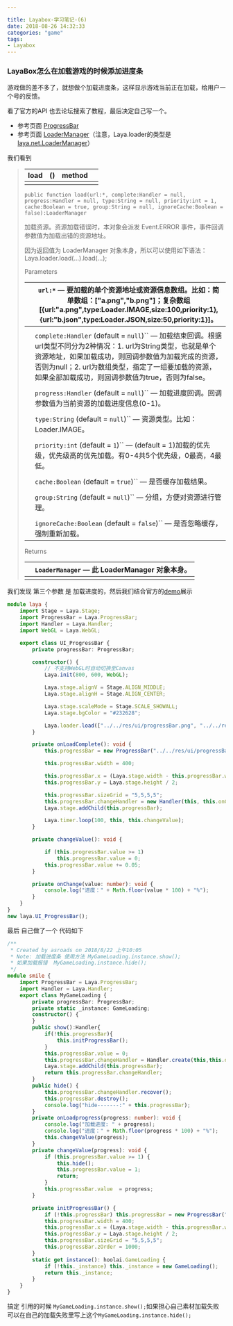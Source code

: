 ```yaml
---

title: Layabox-学习笔记-(6)
date: 2018-08-26 14:32:33
categories: "game"
tags:
- Layabox
---
```


### LayaBox怎么在加载游戏的时候添加进度条

游戏做的差不多了，就想做个加载进度条，这样显示游戏当前正在加载，给用户一个号的反馈。

看了官方的API 也去论坛搜索了教程，最后决定自己写一个。

<!-- more -->

- 参考页面  [ProgressBar](http://layaair.ldc.layabox.com/api/?category=UI&class=laya.ui.ProgressBar)
- 参考页面 [LoaderManager](http://layaair.ldc.layabox.com/api/?category=Core&class=laya.net.LoaderManager)（注意，Laya.loader的类型是[laya.net.LoaderManager](javascript:void(0))）

我们看到

> | load | ()   | method |      |
> | ---- | ---- | ------ | ---- |
> |      |      |        |      |
>
> ```
> public function load(url:*, complete:Handler = null, progress:Handler = null, type:String = null, priority:int = 1, cache:Boolean = true, group:String = null, ignoreCache:Boolean = false):LoaderManager
> ```
>
>
>
>
>
>
>
> 加载资源。资源加载错误时，本对象会派发 Event.ERROR 事件，事件回调参数值为加载出错的资源地址。
>
> 因为返回值为 LoaderManager 对象本身，所以可以使用如下语法：Laya.loader.load(...).load(...);
>
>
>
> Parameters
>
> |      | `url:*` — 要加载的单个资源地址或资源信息数组。比如：简单数组：["a.png","b.png"]；复杂数组[{url:"a.png",type:Loader.IMAGE,size:100,priority:1},{url:"b.json",type:Loader.JSON,size:50,priority:1}]。 |
> | ---- | ------------------------------------------------------------ |
> |      |                                                              |
> |      | `complete:Handler` (default = `null`)`` — 加载结束回调。根据url类型不同分为2种情况：1. url为String类型，也就是单个资源地址，如果加载成功，则回调参数值为加载完成的资源，否则为null；2. url为数组类型，指定了一组要加载的资源，如果全部加载成功，则回调参数值为true，否则为false。 |
> |      |                                                              |
> |      | `progress:Handler` (default = `null`)`` — 加载进度回调。回调参数值为当前资源的加载进度信息(0-1)。 |
> |      |                                                              |
> |      | `type:String` (default = `null`)`` — 资源类型。比如：Loader.IMAGE。 |
> |      |                                                              |
> |      | `priority:int` (default = `1`)`` — (default = 1)加载的优先级，优先级高的优先加载。有0-4共5个优先级，0最高，4最低。 |
> |      |                                                              |
> |      | `cache:Boolean` (default = `true`)`` — 是否缓存加载结果。    |
> |      |                                                              |
> |      | `group:String` (default = `null`)`` — 分组，方便对资源进行管理。 |
> |      |                                                              |
> |      | `ignoreCache:Boolean` (default = `false`)`` — 是否忽略缓存，强制重新加载。 |
>
>
>
>
>
> Returns
>
> |      | `LoaderManager` — 此 LoaderManager 对象本身。 |
> | ---- | --------------------------------------------- |
> |      |                                               |

我们发现 第三个参数 是 加载进度的，然后我们结合官方的[demo](http://layaair.ldc.layabox.com/demo/?category=2d&group=UI&name=ProgressBar)展示 

```typescript
module laya {
    import Stage = Laya.Stage;
    import ProgressBar = Laya.ProgressBar;
    import Handler = Laya.Handler;
    import WebGL = Laya.WebGL;

    export class UI_ProgressBar {
        private progressBar: ProgressBar;

        constructor() {
            // 不支持WebGL时自动切换至Canvas
            Laya.init(800, 600, WebGL);

            Laya.stage.alignV = Stage.ALIGN_MIDDLE;
            Laya.stage.alignH = Stage.ALIGN_CENTER;

            Laya.stage.scaleMode = Stage.SCALE_SHOWALL;
            Laya.stage.bgColor = "#232628";

            Laya.loader.load(["../../res/ui/progressBar.png", "../../res/ui/progressBar$bar.png"], Handler.create(this, this.onLoadComplete));
        }

        private onLoadComplete(): void {
            this.progressBar = new ProgressBar("../../res/ui/progressBar.png");

            this.progressBar.width = 400;

            this.progressBar.x = (Laya.stage.width - this.progressBar.width) / 2;
            this.progressBar.y = Laya.stage.height / 2;

            this.progressBar.sizeGrid = "5,5,5,5";
            this.progressBar.changeHandler = new Handler(this, this.onChange);
            Laya.stage.addChild(this.progressBar);

            Laya.timer.loop(100, this, this.changeValue);
        }

        private changeValue(): void {

            if (this.progressBar.value >= 1)
                this.progressBar.value = 0;
            this.progressBar.value += 0.05;
        }

        private onChange(value: number): void {
            console.log("进度：" + Math.floor(value * 100) + "%");
        }
    }
}
new laya.UI_ProgressBar();
```

最后 自己做了一个 代码如下

```typescript
/**
 * Created by asroads on 2018/8/22 上午10:05
 * Note: 加载进度条 使用方法 MyGameLoading.instance.show();
 * 如果加载报错  MyGameLoading.instance.hide();
 */
module smile {
    import ProgressBar = Laya.ProgressBar;
    import Handler = Laya.Handler;
    export class MyGameLoading {
        private progressBar: ProgressBar;
        private static _instance: GameLoading;
        constructor() {
        }
        public show():Handler{
            if(!this.progressBar){
                this.initProgressBar();
            }
            this.progressBar.value = 0;
            this.progressBar.changeHandler = Handler.create(this,this.onLoadprogress,null, false);
            Laya.stage.addChild(this.progressBar);
            return this.progressBar.changeHandler;
        }
        public hide() {
            this.progressBar.changeHandler.recover();
            this.progressBar.destroy();
            console.log("hide-------:" + this.progressBar);
        }
        private onLoadprogress(progress: number): void {
            console.log("加载进度: " + progress);
            console.log("进度：" + Math.floor(progress * 100) + "%");
            this.changeValue(progress);
        }
        private changeValue(progress): void {
            if (this.progressBar.value >= 1) {
                this.hide();
                this.progressBar.value = 1;
                return;
            }
            this.progressBar.value  = progress;
        }

        private initProgressBar() {
            if (!this.progressBar) this.progressBar = new ProgressBar("comp/progress_load.png");
            this.progressBar.width = 400;
            this.progressBar.x = (Laya.stage.width - this.progressBar.width) / 2;
            this.progressBar.y = Laya.stage.height / 2;
            this.progressBar.sizeGrid = "5,5,5,5";
            this.progressBar.zOrder = 1000;
        }
        static get instance(): hoolai.GameLoading {
            if (!this._instance) this._instance = new GameLoading();
            return this._instance;
        }
    }
}
```

搞定 引用的时候 `MyGameLoading.instance.show();`如果担心自己素材加载失败 可以在自己的加载失败里写上这个`MyGameLoading.instance.hide();`